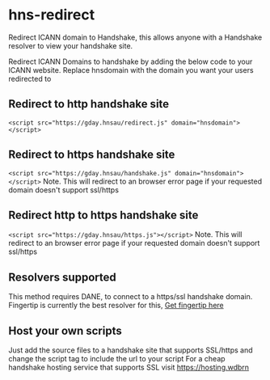 # hns-redirect
Redirect ICANN domain to Handshake, this allows anyone with a Handshake resolver to view your handshake site.

Redirect ICANN Domains to handshake by adding the below code to your ICANN website. Replace hnsdomain with the domain you want your users redirected to

## Redirect to http handshake site
`<script src="https://gday.hnsau/redirect.js" domain="hnsdomain"></script>`

## Redirect to https handshake site
`<script src="https://gday.hnsau/handshake.js" domain="hnsdomain"></script>`
Note. This will redirect to an browser error page if your requested domain doesn't support ssl/https

## Redirect http to https handshake site
`<script src="https://gday.hnsau/https.js"></script>`
Note. This will redirect to an browser error page if your requested domain doesn't support ssl/https

## Resolvers supported
This method requires DANE, to connect to a https/ssl handshake domain.
Fingertip is currently the best resolver for this, [Get fingertip here](https://impervious.com/fingertip.html)

## Host your own scripts
Just add the source files to a handshake site that supports SSL/https and change the script tag to include the url to your script
For a cheap handshake hosting service that supports SSL visit https://hosting.wdbrn
